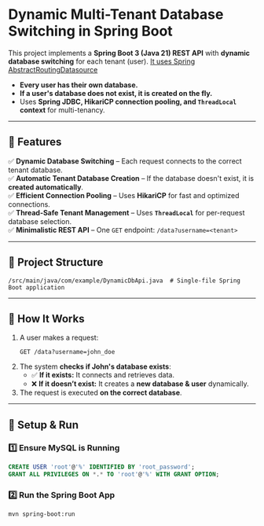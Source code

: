 # Dynamic Multi-Tenant Database Switching in Spring Boot  

This project implements a **Spring Boot 3 (Java 21) REST API** with **dynamic database switching** for each tenant (user). 
[It uses Spring AbstractRoutingDatasource](https://www.baeldung.com/spring-abstract-routing-data-source)

- **Every user has their own database.**  
- **If a user's database does not exist, it is created on the fly.**  
- Uses **Spring JDBC, HikariCP connection pooling, and `ThreadLocal` context** for multi-tenancy.  

---

## 🧪 Features  

✅ **Dynamic Database Switching** – Each request connects to the correct tenant database.  
✅ **Automatic Tenant Database Creation** – If the database doesn't exist, it is **created automatically**.  
✅ **Efficient Connection Pooling** – Uses **HikariCP** for fast and optimized connections.  
✅ **Thread-Safe Tenant Management** – Uses **`ThreadLocal`** for per-request database selection.  
✅ **Minimalistic REST API** – One `GET` endpoint: `/data?username=<tenant>`  

---

## 📂 Project Structure  

```
/src/main/java/com/example/DynamicDbApi.java  # Single-file Spring Boot application
```

---

## 🚀 How It Works  

1. A user makes a request:  
   ```
   GET /data?username=john_doe
   ```
2. The system **checks if John's database exists**:  
   - ✅ **If it exists:** It connects and retrieves data.  
   - ❌ **If it doesn’t exist:** It creates a **new database & user** dynamically.  
3. The request is executed **on the correct database**.  

---

## 🧪 Setup & Run  

### 1️⃣ Ensure MySQL is Running  

```sql
CREATE USER 'root'@'%' IDENTIFIED BY 'root_password';
GRANT ALL PRIVILEGES ON *.* TO 'root'@'%' WITH GRANT OPTION;
```

### 2️⃣ Run the Spring Boot App  

```sh
mvn spring-boot:run
